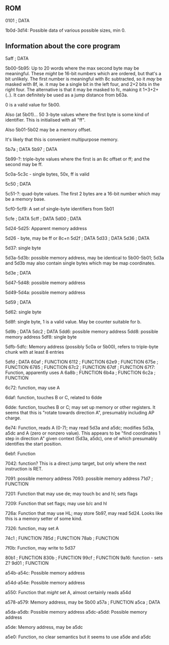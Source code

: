 ROM
---

0101                  ; DATA

1b0d-3d14: Possible data of various possible sizes, min 0.

Information about the core program
----------------------------------

5aff                  ; DATA

5b00-5b95: Up to 20 words where the max second byte may be meaningful. These *might* be 16-bit numbers which are ordered, but that's a bit unlikely. The first number is meaningful with 8c subtracted, so it *may* be masked with 8f, ie. it may be a single bit in the left four, and 2+2 bits in the right four. The alternative is that it may be masked to fc, making it 1+3+2+(..). It can definitely be used as a jump distance from b63a.

0 is a valid value for 5b00.

Also (at 5b01)... 50 3-byte values where the first byte is some kind of identifier. This is initialised with all "ff".

Also 5b01-5b02 may be a memory offset.

It's likely that this is convenient multipurpose memory.

5b7a                  ; DATA
5b97                  ; DATA

5b99-?: triple-byte values where the first is an 8c offset or ff; and the second may be ff.

5c0a-5c3c - single bytes, 50x, ff is valid

5c50                  ; DATA

5c51-?: quad-byte values. The first 2 bytes are a 16-bit number which may be a memory base.

5cf0-5cf9: A set of single-byte identifiers from 5b01

5cfe                  ; DATA
5cff                  ; DATA
5d00                  ; DATA

5d24-5d25: Apparent memory address

5d26 - byte, may be ff or 8c+n
5d2f                  ; DATA
5d33                  ; DATA
5d36                  ; DATA

5d37: single byte

5d3a-5d3b: possible memory address, may be identical to 5b00-5b01; 5d3a and 5d3b may also contain single bytes which may be map coordinates.

5d3e                  ; DATA

5d47-5d48: possible memory address

5d49-5d4a: possible memory address

5d59                  ; DATA

5d62: single byte

5d8f: single byte, 1 is a valid value. May be counter suitable for b.

5d9b                  ; DATA
5dc2                  ; DATA
5dd6: possible memory address
5dd8: possible memory address
5df8: single byte

5dfb-5dfc: Memory address (possibly 5c0a or 5b00), refers to triple-byte chunk with at least 8 entries

5dfd                  ; DATA
60af                  ; FUNCTION
6112                  ; FUNCTION
62e9                  ; FUNCTION
675e                  ; FUNCTION
6785                  ; FUNCTION
67c2                  ; FUNCTION
67df                  ; FUNCTION
67f7: Function, apparently uses A
6a8b                  ; FUNCTION
6b4a                  ; FUNCTION
6c2a                  ; FUNCTION

6c72: function, may use A

6daf: function, touches B or C, related to 6dde

6dde: function, touches B or C; may set up memory or other registers. It seems that this is "rotate towards direction A", presumably including AP charge.

6e74: Function, reads A (0-7); may read 5d3a and a5dc; modifies 5d3a, a5dc and A (zero or nonzero value). This appears to be "find coordinates 1 step in direction A" given context (5d3a, a5dc), one of which presumably identifies the start position.

6ebf: Function

7042: function? This is a direct jump target, but only where the next instruction is RET.

7091: possible memory address
7093: possible memory address
71d7                  ; FUNCTION

7201: Function that may use de; may touch bc and hl; sets flags

7209: Function that set flags; may use b/c and hl

726a: Function that may use HL; may store 5b97, may read 5d24. Looks like this is a memory setter of some kind.

7326: function, may set A

74c1                  ; FUNCTION
785d                  ; FUNCTION
78ab                  ; FUNCTION

7f0b: Function, may write to 5d37

80b1                  ; FUNCTION
830b                  ; FUNCTION
99cf                  ; FUNCTION
9a16: function - sets Z?
9d01                  ; FUNCTION

a54b-a54c: Possible memory address

a54d-a54e: Possible memory address

a550: Function that *might* set A, almost certainly reads a54d

a578-a579: Memory address, may be 5b00
a57a                  ; FUNCTION
a5ca                  ; DATA

a5da-a5db: Possible memory address
a5dc-a5dd: Possible memory address

a5de: Memory address, may be a5dc

a5e0: Function, no clear semantics but it seems to use a5de and a5dc